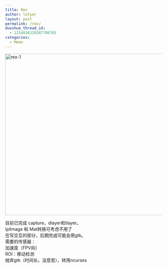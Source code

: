 ```yaml
---
title: Rex
author: lofyer
layout: post
permalink: /rex/
duoshuo_thread_id:
  - 1234836220387786765
categories:
  - Memo
---
```

[<img src="http://69.164.197.168/wp-content/uploads/2013/04/rex-11.png" alt="rex-1" width="781" height="520" class="alignnone size-full wp-image-2090" />][1]

目前已完成 capture，dlayer和tlayer。  
IplImage 和 Mat转换可考虑不用了  
在写交互的部分，后期完成可能会用gtk。  
需要的传感器：  
加速度（FPV向）  
ROI：移动检测  
抛弃gtk（时间长，没意思），转用ncurses

 [1]: http://69.164.197.168/wp-content/uploads/2013/04/rex-11.png